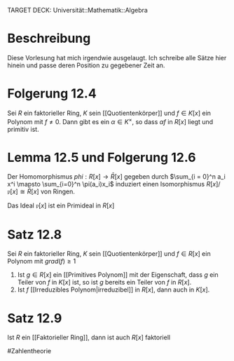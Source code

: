 TARGET DECK: Universität::Mathematik::Algebra

# Beschreibung
Diese Vorlesung hat mich irgendwie ausgelaugt. Ich schreibe alle Sätze hier hinein und passe deren Position zu gegebener Zeit an.

# Folgerung 12.4
Sei $R$ ein faktorieller Ring, $K$ sein [[Quotientenkörper]] und $f \in K[x]$ ein Polynom mit $f \neq 0$. Dann gibt es ein $\alpha \in K^\times$, so dass $\alpha f$ in $R[x]$ liegt und primitiv ist.

# Lemma 12.5 und Folgerung 12.6
Der Homomorphismus $phi: R[x] \to \bar R[x]$ gegeben durch $\sum_{i = 0}^n a_i x^i \mapsto \sum_{i=0}^n \pi(a_i)x_i$ induziert einen Isomorphismus $R[x]/\mathfrak{p}[x] \cong \bar R [x]$ von Ringen.

Das Ideal $\mathfrak{p}[x]$ ist ein Primideal in $R[x]$

# Satz 12.8
Sei $R$ ein faktorieller Ring, $K$ sein [[Quotientenkörper]] und $f \in R[x]$ ein Polynom mit $grad(f) \geq 1$
1. Ist $g \in R[x]$ ein [[Primitives Polynom]] mit der Eigenschaft, dass $g$ ein Teiler von $f$ in $K[x]$ ist, so ist $g$ bereits ein Teiler von $f$ in $R[x]$.
2. Ist $f$ [[Irreduzibles Polynom|irreduzibel]] in $R[x]$, dann auch in $K[x]$.

# Satz 12.9
Ist $R$ ein [[Faktorieller Ring]], dann ist auch $R[x]$ faktoriell

#Zahlentheorie 


